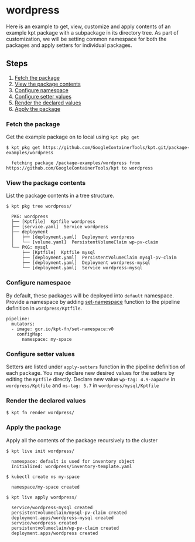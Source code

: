 # wordpress

Here is an example to get, view, customize and apply contents of an example kpt package with a subpackage
in its directory tree. As part of customization, we will be setting common namespace for both the packages
and apply setters for individual packages.

## Steps

1. [Fetch the package](#fetch-the-package)
2. [View the package contents](#view-the-package-contents)
3. [Configure namespace](#configure-namespace)
4. [Configure setter values](#configure-setter-values)
5. [Render the declared values](#render-the-declared-values)
6. [Apply the package](#apply-the-package)

### Fetch the package

Get the example package on to local using `kpt pkg get`

    $ kpt pkg get https://github.com/GoogleContainerTools/kpt.git/package-examples/wordpress

      fetching package /package-examples/wordpress from https://github.com/GoogleContainerTools/kpt to wordpress

### View the package contents

List the package contents in a tree structure.

    $ kpt pkg tree wordpress/

      PKG: wordpress
      ├── [Kptfile]  Kptfile wordpress
      ├── [service.yaml]  Service wordpress
      ├── deployment
      │   ├── [deployment.yaml]  Deployment wordpress
      │   └── [volume.yaml]  PersistentVolumeClaim wp-pv-claim
      └── PKG: mysql
          ├── [Kptfile]  Kptfile mysql
          ├── [deployment.yaml]  PersistentVolumeClaim mysql-pv-claim
          ├── [deployment.yaml]  Deployment wordpress-mysql
          └── [deployment.yaml]  Service wordpress-mysql

### Configure namespace

By default, these packages will be deployed into `default` namespace. Provide a namespace by
adding [set-namespace] function to the pipeline definition in `wordpress/Kptfile`.

    pipeline:
      mutators:
      - image: gcr.io/kpt-fn/set-namespace:v0
        configMap:
          namespace: my-space

### Configure setter values

Setters are listed under `apply-setters` function in the pipeline definition of each package.
You may declare new desired values for the setters by editing the `Kptfile` directly. Declare
new value `wp-tag: 4.9-aapache` in `wordpress/Kptfile` and `ms-tag: 5.7` in `wordpress/mysql/Kptfile`

### Render the declared values

    $ kpt fn render wordpress/

### Apply the package

Apply all the contents of the package recursively to the cluster

    $ kpt live init wordpress/

      namespace: default is used for inventory object
      Initialized: wordpress/inventory-template.yaml

    $ kubectl create ns my-space

      namespace/my-space created

    $ kpt live apply wordpress/

      service/wordpress-mysql created
      persistentvolumeclaim/mysql-pv-claim created
      deployment.apps/wordpress-mysql created
      service/wordpress created
      persistentvolumeclaim/wp-pv-claim created
      deployment.apps/wordpress created

[set-namespace]: https://github.com/GoogleContainerTools/kpt-functions-catalog/tree/master/functions/go/set-namespace
